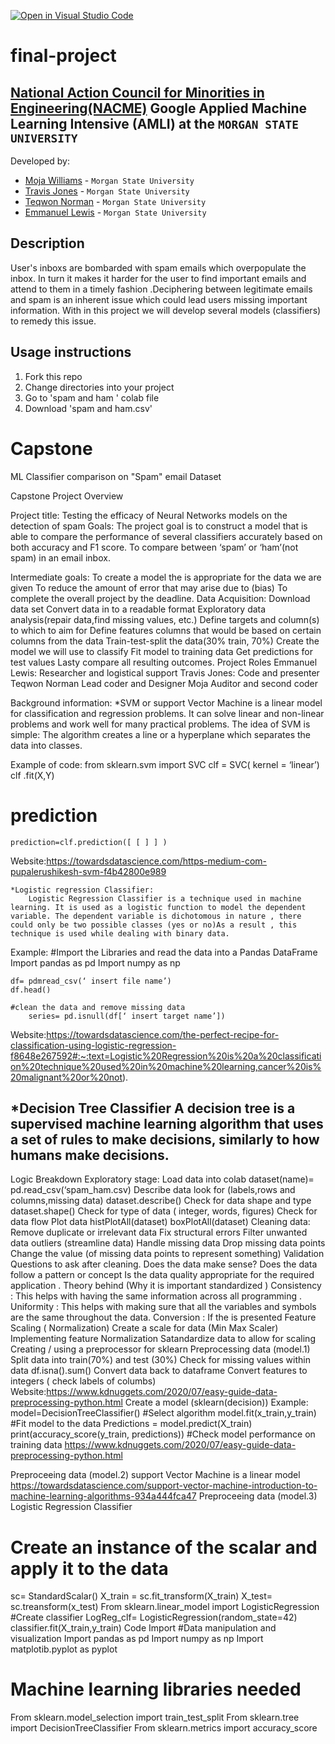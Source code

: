 [![Open in Visual Studio Code](https://classroom.github.com/assets/open-in-vscode-c66648af7eb3fe8bc4f294546bfd86ef473780cde1dea487d3c4ff354943c9ae.svg)](https://classroom.github.com/online_ide?assignment_repo_id=8127866&assignment_repo_type=AssignmentRepo)
<!--
Name of your teams' final project
-->
# final-project
## [National Action Council for Minorities in Engineering(NACME)](https://www.nacme.org) Google Applied Machine Learning Intensive (AMLI) at the `MORGAN STATE UNIVERSITY`

<!--
List all of the members who developed the project and
link to each members respective GitHub profile
-->
Developed by: 
- [Moja Williams](https://github.com/Moja-afk) - `Morgan State University`
- [Travis Jones](https://github.com/TravisJones25) - `Morgan State University` 
- [Teqwon Norman](https://github.com/Teqwon-Norman) - `Morgan State University` 
- [Emmanuel Lewis](https://github.com/Emlew6) - `Morgan State University`

## Description
<!--
Give a short description on what your project accomplishes and what tools is uses. In addition, you can drop screenshots directly into your README file to add them to your README. Take these from your presentations.
-->
User's inboxs are bombarded with spam emails which overpopulate the inbox. In turn it makes it harder for the user to find important emails and attend to them in a timely fashion .Deciphering between legitimate emails and spam is an inherent issue which could lead users  missing important information. With in this project we will develop several models (classifiers) to remedy this issue.


## Usage instructions
<!--
Give details on how to install fork and install your project. You can get all of the python dependencies for your project by typing `pip3 freeze requirements.txt` on the system that runs your project. Add the generated `requirements.txt` to this repo.
-->
1. Fork this repo
2. Change directories into your project
3. Go to 'spam and ham ' colab file
4. Download 'spam and ham.csv'



# Capstone
ML Classifier comparison on "Spam" email Dataset


Capstone Project Overview

Project title:
	Testing the efficacy of Neural Networks models on the detection of spam
Goals:
The project goal is to construct a model that is able to compare the performance of several classifiers accurately based on both accuracy and F1 score.
To compare between ‘spam’ or ‘ham’(not spam) in an email inbox.

Intermediate goals:
To create a model the is appropriate for the data we are given
To reduce the amount of error that may arise due to (bias)
To complete the overall project by the deadline.
Data Acquisition:
Download data set
Convert data in to a readable format
Exploratory data analysis(repair data,find missing values, etc.)
Define targets and column(s) to which to aim for 
Define features columns that would be based on certain columns from the data
Train-test-split the data(30% train, 70%)
Create the model we will use to classify 
Fit model to training data
Get predictions for test values
Lasty compare all resulting outcomes.
Project Roles 
	Emmanuel Lewis: 
Researcher and logistical support
Travis Jones:
	Code and presenter
Teqwon Norman
	Lead coder and Designer
Moja
	Auditor and second coder 

Background information:
	*SVM or support Vector Machine is a linear model for classification and regression problems. It can solve linear and non-linear problems and work well for many practical problems. The idea of SVM is simple: The algorithm creates a line or a hyperplane which separates the data into classes.

Example of code: 
	from  sklearn.svm import SVC
	clf = SVC( kernel = ‘linear’)
	clf .fit(X,Y)
# prediction
	prediction=clf.prediction([ [ ] ] )

Website:https://towardsdatascience.com/https-medium-com-pupalerushikesh-svm-f4b42800e989
 
	*Logistic regression Classifier:
		Logistic Regression Classifier is a technique used in machine learning. It is used as a logistic function to model the dependent variable. The dependent variable is dichotomous in nature , there could only be two possible classes (yes or no)As a result , this technique is used while dealing with binary data.
 
Example:
	#Import the Libraries and read the data into a Pandas DataFrame
	Import pandas as pd
	Import numpy as np
	
	df= pdmread_csv(‘ insert file name’)
	df.head()
	
	#clean the data and remove missing data
		series= pd.isnull(df[‘ insert target name’])
Website:https://towardsdatascience.com/the-perfect-recipe-for-classification-using-logistic-regression-f8648e267592#:~:text=Logistic%20Regression%20is%20a%20classification%20technique%20used%20in%20machine%20learning,cancer%20is%20malignant%20or%20not).

	
*Decision Tree Classifier
A decision tree is a supervised machine learning algorithm that uses a set of rules to make decisions, similarly to how humans make decisions.
------------------
Logic Breakdown
Exploratory stage:
Load data into colab
dataset(name)= pd.read_csv(‘spam_ham.csv)
Describe data look for (labels,rows and columns,missing data)
dataset.describe()
Check for data shape and type
dataset.shape()
Check for type of data ( integer, words, figures)
Check for data flow
Plot data
histPlotAll(dataset)
boxPlotAll(dataset)
Cleaning data:
Remove duplicate or irrelevant data
Fix structural errors
Filter unwanted data outliers (streamline data)
Handle missing data
Drop missing data points
Change the value (of missing data points to represent something)
Validation
Questions to ask after cleaning.
Does the data make sense?
Does the data follow a pattern or concept
Is the data quality appropriate for the required application .
Theory behind (Why it is important standardized )
Consistency : This helps with having the same information across all programming .
Uniformity : This helps with making sure that all the variables and symbols are the same throughout the data.
Conversion : If the is presented 
Feature Scaling ( Normalization)
Create a scale for data (Min Max Scaler)
Implementing feature Normalization
Satandardize data to allow for scaling
Creating / using a preprocessor for sklearn
Preprocessing data (model.1)
Split data into train(70%) and test (30%)
Check for missing values within data 
df.isna().sum()
Convert data back to dataframe 
Convert features to integers ( check labels of columbs)
Website:https://www.kdnuggets.com/2020/07/easy-guide-data-preprocessing-python.html
Create a model (sklearn(decision))
Example: model=DecisionTreeClassifier()
#Select algorithm
model.fit(x_train,y_train)
#Fit model  to the data
Predictions = model.predict(X_train)
print(accuracy_score(y_train, predictions))
#Check model performance on training data
https://www.kdnuggets.com/2020/07/easy-guide-data-preprocessing-python.html

Preproceeing data (model.2)
support Vector Machine is a linear model
https://towardsdatascience.com/support-vector-machine-introduction-to-machine-learning-algorithms-934a444fca47
Preproceeing data (model.3)
Logistic Regression Classifier 
# Create an instance of the scalar and apply it to the data
sc= StandardScalar()
X_train = sc.fit_transform(X_train)
X_test= sc.treansform(x_test)
From sklearn.linear_model import LogisticRegression
#Create classifier
LogReg_clf= LogisticRegression(random_state=42)
classifier.fit(X_train,y_train)
Code Import
#Data manipulation and visualization
Import pandas as pd
Import numpy as np
Import matplotib.pyplot as pyplot
# Machine learning libraries needed
From sklearn.model_selection import train_test_split
From sklearn.tree import DecisionTreeClassifier
From sklearn.metrics import accuracy_score
